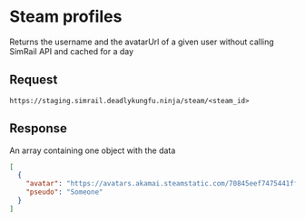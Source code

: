 # Steam profiles

Returns the username and the avatarUrl of a given user without calling SimRail API and cached for a day

## Request
```
https://staging.simrail.deadlykungfu.ninja/steam/<steam_id>
```

## Response
An array containing one object with the data

```json
[
  {
    "avatar": "https://avatars.akamai.steamstatic.com/70845eef7475441ffc0c9f9685cf40a57df07e15.jpg",
    "pseudo": "Someone"
  }
]
```
